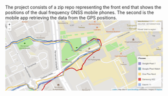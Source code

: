 The project consists of a zip repo representing the front end that shows the positions of the dual frequency GNSS mobile phones.
The second is the mobile app retrieving the data from the GPS positions.
![Alt text](https://github.com/sehadnassim/HackUPC-SatCompare/blob/main/Screenshot%202024-05-05%20at%2008-52-32%20HACK%20UPC.png)
